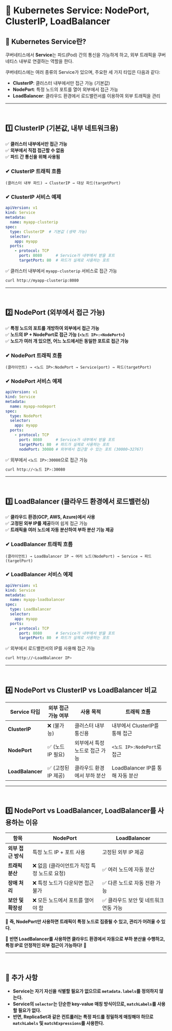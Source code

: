 # 🚀 Kubernetes Service: NodePort, ClusterIP, LoadBalancer

## **📌 Kubernetes Service란?**
쿠버네티스에서 **Service**는 파드(Pod) 간의 통신을 가능하게 하고, 외부 트래픽을 쿠버네티스 내부로 연결하는 역할을 한다. 

쿠버네티스에는 여러 종류의 Service가 있으며, 주요한 세 가지 타입은 다음과 같다:
- **ClusterIP**: 클러스터 내부에서만 접근 가능 (기본값)
- **NodePort**: 특정 노드의 포트를 열어 외부에서 접근 가능
- **LoadBalancer**: 클라우드 환경에서 로드밸런서를 이용하여 외부 트래픽을 관리

---
<br>

## **1️⃣ ClusterIP (기본값, 내부 네트워크용)**
✅ **클러스터 내부에서만 접근 가능**  
✅ **외부에서 직접 접근할 수 없음**  
✅ **파드 간 통신을 위해 사용됨**  

### **✔ ClusterIP 트래픽 흐름**
```
(클러스터 내부 파드) → ClusterIP → 대상 파드(targetPort)
```

### **✔ ClusterIP 서비스 예제**
```yaml
apiVersion: v1
kind: Service
metadata:
  name: myapp-clusterip
spec:
  type: ClusterIP  # 기본값 (생략 가능)
  selector:
    app: myapp
  ports:
    - protocol: TCP
      port: 8080      # Service가 내부에서 받을 포트
      targetPort: 80  # 파드가 실제로 사용하는 포트
```
✅ 클러스터 내부에서 `myapp-clusterip` 서비스로 접근 가능
```sh
curl http://myapp-clusterip:8080
```

---
<br>

## **2️⃣ NodePort (외부에서 접근 가능)**
✅ **특정 노드의 포트를 개방하여 외부에서 접근 가능**  
✅ **노드의 IP + NodePort로 접근 가능 (`<노드 IP>:<NodePort>`)**  
✅ **노드가 여러 개 있으면, 어느 노드에서든 동일한 포트로 접근 가능**  

### **✔ NodePort 트래픽 흐름**
```
(클라이언트) → <노드 IP>:NodePort → Service(port) → 파드(targetPort)
```

### **✔ NodePort 서비스 예제**
```yaml
apiVersion: v1
kind: Service
metadata:
  name: myapp-nodeport
spec:
  type: NodePort
  selector:
    app: myapp
  ports:
    - protocol: TCP
      port: 8080      # Service가 내부에서 받을 포트
      targetPort: 80  # 파드가 실제로 사용하는 포트
      nodePort: 30080 # 외부에서 접근할 수 있는 포트 (30000~32767)
```
✅ 외부에서 `<노드 IP>:30080`으로 접근 가능
```sh
curl http://<노드 IP>:30080
```

---
<br>

## **3️⃣ LoadBalancer (클라우드 환경에서 로드밸런싱)**
✅ **클라우드 환경(GCP, AWS, Azure)에서 사용**  
✅ **고정된 외부 IP를 제공**하여 쉽게 접근 가능  
✅ **트래픽을 여러 노드에 자동 분산하여 부하 분산 기능 제공**  

### **✔ LoadBalancer 트래픽 흐름**
```
(클라이언트) → LoadBalancer IP → 여러 노드(NodePort) → Service → 파드(targetPort)
```

### **✔ LoadBalancer 서비스 예제**
```yaml
apiVersion: v1
kind: Service
metadata:
  name: myapp-loadbalancer
spec:
  type: LoadBalancer
  selector:
    app: myapp
  ports:
    - protocol: TCP
      port: 8080      # Service가 내부에서 받을 포트
      targetPort: 80  # 파드가 실제로 사용하는 포트
```
✅ 외부에서 로드밸런서의 IP를 사용해 접근 가능
```sh
curl http://<LoadBalancer IP>
```

---
<br>

## **4️⃣ NodePort vs ClusterIP vs LoadBalancer 비교**
| Service 타입 | 외부 접근 가능 여부 | 사용 목적 | 트래픽 흐름 |
|--------------|------------------|------------|--------------|
| **ClusterIP** | ❌ (불가능) | 클러스터 내부 통신용 | 내부에서 ClusterIP를 통해 접근 |
| **NodePort** | ✅ (노드 IP 필요) | 외부에서 특정 노드로 접근 가능 | `<노드 IP>:NodePort`로 접근 |
| **LoadBalancer** | ✅ (고정된 IP 제공) | 클라우드 환경에서 부하 분산 | LoadBalancer IP를 통해 자동 분산 |

---
<br>

## **5️⃣ NodePort vs LoadBalancer, LoadBalancer를 사용하는 이유**

| 항목 | NodePort | LoadBalancer |
|------|---------|--------------|
| **외부 접근 방식** | 특정 노드 IP + 포트 사용 | 고정된 외부 IP 제공 |
| **트래픽 분산** | ❌ 없음 (클라이언트가 직접 특정 노드로 요청) | ✅ 여러 노드에 자동 분산 |
| **장애 처리** | ❌ 특정 노드가 다운되면 접근 불가 | ✅ 다른 노드로 자동 전환 가능 |
| **보안 및 확장성** | ❌ 모든 노드에서 포트를 열어야 함 | ✅ 클라우드 보안 및 네트워크 연동 가능 |

📌 **즉, NodePort만 사용하면 트래픽이 특정 노드로 집중될 수 있고, 관리가 어려울 수 있다.**

📌 **반면 LoadBalancer를 사용하면 클라우드 환경에서 자동으로 부하 분산을 수행하고, 특정 IP로 안정적인 외부 접근이 가능하다!** 🚀

---
<br>

## **🚀 추가 사항**
- **Service는 자기 자신을 식별할 필요가 없으므로 `metadata.labels`를 정의하지 않는다.**
- **Service의 `selector`는 단순한 key-value 매칭 방식이므로, `matchLabels`를 사용할 필요가 없다.**
- **반면, ReplicaSet과 같은 컨트롤러는 특정 파드를 정밀하게 매칭해야 하므로 `matchLabels` 및 `matchExpressions`를 사용한다.**
